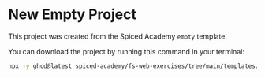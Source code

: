 # New Empty Project

This project was created from the Spiced Academy `empty` template.

You can download the project by running this command in your terminal:

```bash
npx -y ghcd@latest spiced-academy/fs-web-exercises/tree/main/templates/empty my-app
```

